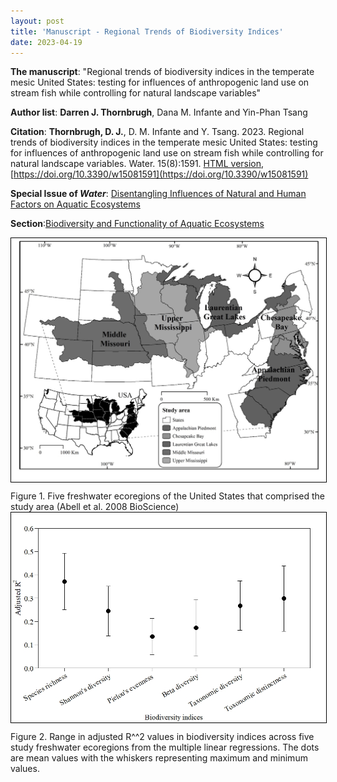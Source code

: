 ```yaml
---
layout: post
title: 'Manuscript - Regional Trends of Biodiversity Indices'
date: 2023-04-19
---
```


__The manuscript__: "Regional trends of biodiversity indices in the temperate mesic United States: testing for influences of anthropogenic land use on stream fish while controlling for natural landscape variables"


__Author list__: **Darren J. Thornbrugh**, Dana M. Infante and Yin-Phan Tsang


__Citation__: **Thornbrugh, D. J.**, D. M. Infante and Y. Tsang. 2023. Regional trends of biodiversity indices in the temperate mesic United States: testing for influences of anthropogenic land use on stream fish while controlling for natural landscape variables. Water. 15(8):1591. [HTML version](https://www.mdpi.com/2073-4441/15/8/1591/htm), [https://doi.org/10.3390/w15081591](https://doi.org/10.3390/w15081591)

__Special Issue of *Water*__: [Disentangling Influences of Natural and Human Factors on Aquatic Ecosystems](https://www.mdpi.com/journal/water/special_issues/aquatic_systems)

__Section__:[Biodiversity and Functionality of Aquatic Ecosystems](https://www.mdpi.com/journal/water/sections/Biodiversity_Ecosystem_Functioning)

<img class="pure-img" src="/images/figure1.jpg" width="" height="" style="margin-bottom:10px; border:1px solid #000000;">
Figure 1. Five freshwater ecoregions of the United States that comprised the study area (Abell et al. 2008 BioScience)

<img class="pure-img" src="/images/figure2.jpg" width="" height="" style="margin-bottom:10px; border:1px solid #000000;">
Figure 2. Range in adjusted R^^2 values in biodiversity indices across five study freshwater ecoregions from the multiple linear regressions. The dots are mean values with the whiskers representing maximum and minimum values.